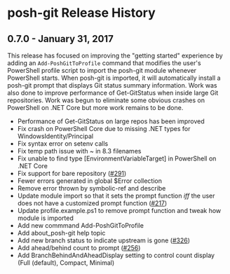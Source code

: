 # posh-git Release History

## 0.7.0 - January 31, 2017
This release has focused on improving the "getting started" experience by adding an `Add-PoshGitToProfile` command that
modifies the user's PowerShell profile script to import the posh-git module whenever PowerShell starts.
When posh-git is imported, it will automatically install a posh-git prompt that displays Git status summary information.
Work was also done to improve performance of Get-GitStatus when inside large Git repositories.
Work was begun to eliminate some obvious crashes on PowerShell on .NET Core but more work remains to be done.

- Performance of Get-GitStatus on large repos has been improved
- Fix crash on PowerShell Core due to missing .NET types for WindowsIdentity/Principal
- Fix syntax error on setenv calls
- Fix temp path issue with ~ in 8.3 filenames
- Fix unable to find type [EnvironmentVariableTarget] in PowerShell on .NET Core
- Fix support for bare repository ([#291](https://github.com/dahlbyk/posh-git/issues/291))
- Fewer errors generated in global $Error collection
- Remove error thrown by symbolic-ref and describe
- Update module import so that it sets the prompt function *iff* the user does not have a customized prompt function ([#217](https://github.com/dahlbyk/posh-git/issues/217))
- Update profile.example.ps1 to remove prompt function and tweak how module is imported
- Add new commmand Add-PoshGitToProfile
- Add about_posh-git help topic
- Add new branch status to indicate upstream is gone ([#326](https://github.com/dahlbyk/posh-git/pull/326))
- Add ahead/behind count to prompt ([#256](https://github.com/dahlbyk/posh-git/pull/256))
- Add BranchBehindAndAheadDisplay setting to control count display (Full (default), Compact, Minimal)
